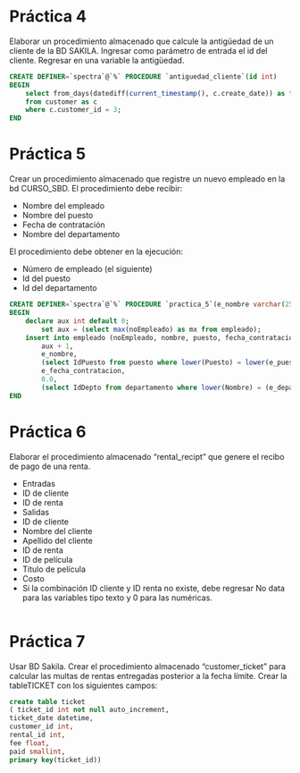 # Práctica 4
Elaborar un procedimiento almacenado que calcule la antigüedad de un cliente de la BD SAKILA. Ingresar como parámetro de entrada el id del cliente. Regresar en una variable la antigüedad.
```sql
CREATE DEFINER=`spectra`@`%` PROCEDURE `antiguedad_cliente`(id int)
BEGIN
	select from_days(datediff(current_timestamp(), c.create_date)) as time
	from customer as c
	where c.customer_id = 3;
END
```

# Práctica 5
Crear un procedimiento almacenado que registre un nuevo empleado en la bd CURSO_SBD. El procedimiento debe recibir:

* Nombre del empleado
* Nombre del puesto
* Fecha de contratación
* Nombre del departamento

El procedimiento debe obtener en la ejecución:

* Número de empleado (el siguiente)
* Id del puesto
* Id del departamento

```sql
CREATE DEFINER=`spectra`@`%` PROCEDURE `practica_5`(e_nombre varchar(255), e_puesto varchar(255), e_fecha_contratacion date, e_departamento varchar(255))
BEGIN
	declare aux int default 0;
    	set aux = (select max(noEmpleado) as mx from empleado);
	insert into empleado (noEmpleado, nombre, puesto, fecha_contratacion, Comision, depto) values(
    	aux + 1, 
    	e_nombre,
    	(select IdPuesto from puesto where lower(Puesto) = lower(e_puesto)),
    	e_fecha_contratacion,
    	0.0,
    	(select IdDepto from departamento where lower(Nombre) = (e_departamento)));
END
```

# Práctica 6
Elaborar el procedimiento almacenado “rental_recipt” que genere el recibo de pago de una renta.

* Entradas
* ID de cliente
* ID de renta
* Salidas
* ID de cliente
* Nombre del cliente
* Apellido del cliente
* ID de renta
* ID de película
* Título de película
* Costo
* Si la combinación ID cliente y ID renta no existe, debe regresar No data para las variables tipo texto y 0 para las numéricas.

```sql

```

# Práctica 7
Usar BD Sakila. Crear el procedimiento almacenado “customer_ticket” para calcular las multas de rentas entregadas posterior a la fecha límite. Crear la tableTICKET con los siguientes campos:

```sql
create table ticket
( ticket_id int not null auto_increment,
ticket_date datetime,
customer_id int,
rental_id int,
fee float,
paid smallint,
primary key(ticket_id))
```

```sql

```
